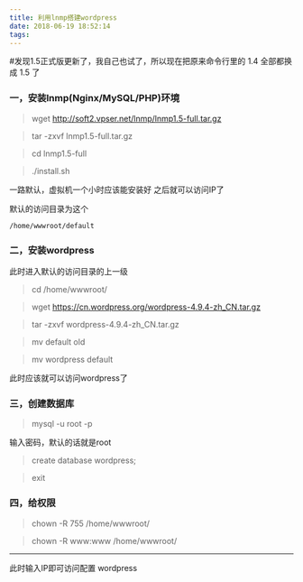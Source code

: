 ```yaml
---
title: 利用lnmp搭建wordpress
date: 2018-06-19 18:52:14
tags:
---
```

#发现1.5正式版更新了，我自己也试了，所以现在把原来命令行里的 1.4 全部都换成 1.5 了

### 一，安装lnmp(Nginx/MySQL/PHP)环境
> wget http://soft2.vpser.net/lnmp/lnmp1.5-full.tar.gz

<!--more-->
> tar -zxvf lnmp1.5-full.tar.gz

> cd lnmp1.5-full

> ./install.sh

一路默认，虚拟机一个小时应该能安装好 之后就可以访问IP了

默认的访问目录为这个


```
/home/wwwroot/default
```


### 二，安装wordpress
此时进入默认的访问目录的上一级
> cd /home/wwwroot/

> wget https://cn.wordpress.org/wordpress-4.9.4-zh_CN.tar.gz

> tar -zxvf wordpress-4.9.4-zh_CN.tar.gz

> mv default old

> mv wordpress default

此时应该就可以访问wordpress了

### 三，创建数据库
> mysql -u root -p

输入密码，默认的话就是root

> create database wordpress;

> exit

### 四，给权限
> chown -R 755 /home/wwwroot/

> chown -R www:www /home/wwwroot/


---

此时输入IP即可访问配置 wordpress
